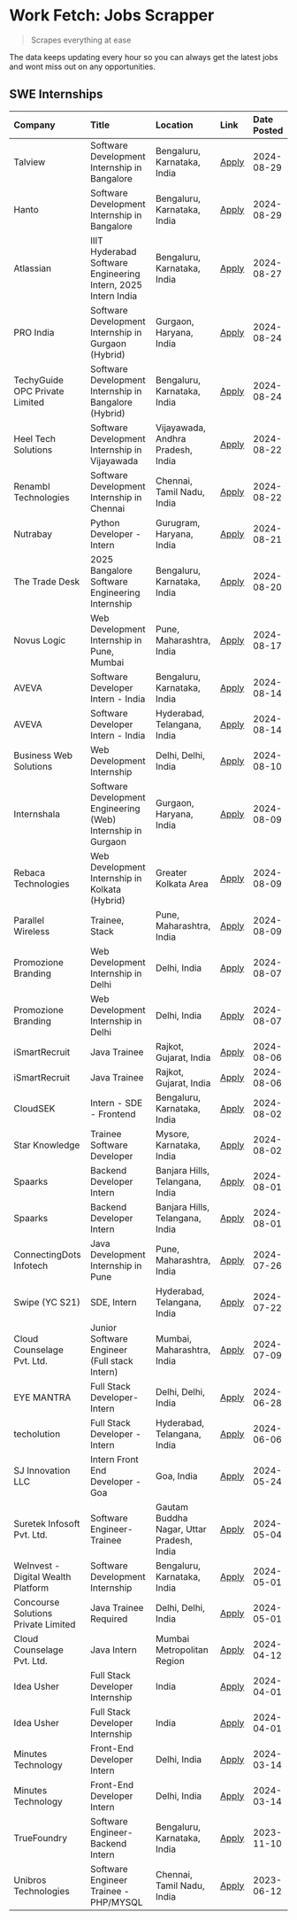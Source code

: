 # Work Fetch: Jobs Scrapper
> Scrapes everything at ease

The data keeps updating every hour so you can always get the latest jobs and wont miss out on any opportunities.

## SWE Internships
<!--START_SECTION:workfetch-->
| Company                             | Title                                                         | Location                                  | Link                                                                                                                                                                                                                                                                                  | Date Posted   |
|:------------------------------------|:--------------------------------------------------------------|:------------------------------------------|:--------------------------------------------------------------------------------------------------------------------------------------------------------------------------------------------------------------------------------------------------------------------------------------|:--------------|
| Talview                             | Software Development Internship in Bangalore                  | Bengaluru, Karnataka, India               | [Apply](https://in.linkedin.com/jobs/view/software-development-internship-in-bangalore-at-talview-4012997749?position=11&pageNum=0&refId=z9u4L5G5CjcU55s5MCOsPw%3D%3D&trackingId=svZKEOBGBqd4zMZVROHGKg%3D%3D&trk=public_jobs_jserp-result_search-card)                               | 2024-08-29    |
| Hanto                               | Software Development Internship in Bangalore                  | Bengaluru, Karnataka, India               | [Apply](https://in.linkedin.com/jobs/view/software-development-internship-in-bangalore-at-hanto-4013200427?position=16&pageNum=0&refId=z9u4L5G5CjcU55s5MCOsPw%3D%3D&trackingId=kMmIfUkC99G1uGGTpr%2F09Q%3D%3D&trk=public_jobs_jserp-result_search-card)                               | 2024-08-29    |
| Atlassian                           | IIIT Hyderabad Software Engineering Intern, 2025 Intern India | Bengaluru, Karnataka, India               | [Apply](https://in.linkedin.com/jobs/view/iiit-hyderabad-software-engineering-intern-2025-intern-india-at-atlassian-4009450341?position=49&pageNum=0&refId=z9u4L5G5CjcU55s5MCOsPw%3D%3D&trackingId=opOb4R1Cr9CLf5rDKWEHQA%3D%3D&trk=public_jobs_jserp-result_search-card)             | 2024-08-27    |
| PRO India                           | Software Development Internship in Gurgaon (Hybrid)           | Gurgaon, Haryana, India                   | [Apply](https://in.linkedin.com/jobs/view/software-development-internship-in-gurgaon-hybrid-at-pro-india-4009587664?position=40&pageNum=0&refId=z9u4L5G5CjcU55s5MCOsPw%3D%3D&trackingId=QpOZLGOy9EKuEONwmGgIUw%3D%3D&trk=public_jobs_jserp-result_search-card)                        | 2024-08-24    |
| TechyGuide OPC Private Limited      | Software Development Internship in Bangalore (Hybrid)         | Bengaluru, Karnataka, India               | [Apply](https://in.linkedin.com/jobs/view/software-development-internship-in-bangalore-hybrid-at-techyguide-opc-private-limited-4009591646?position=50&pageNum=0&refId=z9u4L5G5CjcU55s5MCOsPw%3D%3D&trackingId=rdCFbUoHoAiOQJvMMtlnbA%3D%3D&trk=public_jobs_jserp-result_search-card) | 2024-08-24    |
| Heel Tech Solutions                 | Software Development Internship in Vijayawada                 | Vijayawada, Andhra Pradesh, India         | [Apply](https://in.linkedin.com/jobs/view/software-development-internship-in-vijayawada-at-heel-tech-solutions-4007906692?position=36&pageNum=0&refId=z9u4L5G5CjcU55s5MCOsPw%3D%3D&trackingId=HlnZeOsMgP3trJgIpvgTJg%3D%3D&trk=public_jobs_jserp-result_search-card)                  | 2024-08-22    |
| Renambl Technologies                | Software Development Internship in Chennai                    | Chennai, Tamil Nadu, India                | [Apply](https://in.linkedin.com/jobs/view/software-development-internship-in-chennai-at-renambl-technologies-4007910299?position=44&pageNum=0&refId=z9u4L5G5CjcU55s5MCOsPw%3D%3D&trackingId=vAPhsNtkTPthedL0rxxLEA%3D%3D&trk=public_jobs_jserp-result_search-card)                    | 2024-08-22    |
| Nutrabay                            | Python Developer - Intern                                     | Gurugram, Haryana, India                  | [Apply](https://in.linkedin.com/jobs/view/python-developer-intern-at-nutrabay-4003909226?position=43&pageNum=0&refId=z9u4L5G5CjcU55s5MCOsPw%3D%3D&trackingId=P3tqmgOmWQboihMDUe26Og%3D%3D&trk=public_jobs_jserp-result_search-card)                                                   | 2024-08-21    |
| The Trade Desk                      | 2025 Bangalore Software Engineering Internship                | Bengaluru, Karnataka, India               | [Apply](https://in.linkedin.com/jobs/view/2025-bangalore-software-engineering-internship-at-the-trade-desk-3987456531?position=10&pageNum=0&refId=z9u4L5G5CjcU55s5MCOsPw%3D%3D&trackingId=uka%2FwkiS0pwP%2BOjk9EXkXg%3D%3D&trk=public_jobs_jserp-result_search-card)                  | 2024-08-20    |
| Novus Logic                         | Web Development Internship in Pune, Mumbai                    | Pune, Maharashtra, India                  | [Apply](https://in.linkedin.com/jobs/view/web-development-internship-in-pune-mumbai-at-novus-logic-4003713081?position=46&pageNum=0&refId=z9u4L5G5CjcU55s5MCOsPw%3D%3D&trackingId=EX4vt56Gb98hmxJFIk5wfg%3D%3D&trk=public_jobs_jserp-result_search-card)                              | 2024-08-17    |
| AVEVA                               | Software Developer Intern - India                             | Bengaluru, Karnataka, India               | [Apply](https://in.linkedin.com/jobs/view/software-developer-intern-india-at-aveva-3998279987?position=7&pageNum=0&refId=z9u4L5G5CjcU55s5MCOsPw%3D%3D&trackingId=cJfw1%2F%2F4Kzb7FG5WPqyLVg%3D%3D&trk=public_jobs_jserp-result_search-card)                                           | 2024-08-14    |
| AVEVA                               | Software Developer Intern - India                             | Hyderabad, Telangana, India               | [Apply](https://in.linkedin.com/jobs/view/software-developer-intern-india-at-aveva-3998281598?position=13&pageNum=0&refId=z9u4L5G5CjcU55s5MCOsPw%3D%3D&trackingId=IyP11Lk%2BRGUZCHJrxI%2Fb4A%3D%3D&trk=public_jobs_jserp-result_search-card)                                          | 2024-08-14    |
| Business Web Solutions              | Web Development Internship                                    | Delhi, Delhi, India                       | [Apply](https://in.linkedin.com/jobs/view/web-development-internship-at-business-web-solutions-3997105289?position=60&pageNum=0&refId=z9u4L5G5CjcU55s5MCOsPw%3D%3D&trackingId=1XpHyOSj0v7OmjJ9AYc7pA%3D%3D&trk=public_jobs_jserp-result_search-card)                                  | 2024-08-10    |
| Internshala                         | Software Development Engineering (Web) Internship in Gurgaon  | Gurgaon, Haryana, India                   | [Apply](https://in.linkedin.com/jobs/view/software-development-engineering-web-internship-in-gurgaon-at-internshala-3997620471?position=5&pageNum=0&refId=z9u4L5G5CjcU55s5MCOsPw%3D%3D&trackingId=F46M%2BObUtvKnzLjB3XdN8Q%3D%3D&trk=public_jobs_jserp-result_search-card)            | 2024-08-09    |
| Rebaca Technologies                 | Web Development Internship in Kolkata (Hybrid)                | Greater Kolkata Area                      | [Apply](https://in.linkedin.com/jobs/view/web-development-internship-in-kolkata-hybrid-at-rebaca-technologies-3997621369?position=42&pageNum=0&refId=z9u4L5G5CjcU55s5MCOsPw%3D%3D&trackingId=pHxDRtlEmCBxPyCAvvSfJw%3D%3D&trk=public_jobs_jserp-result_search-card)                   | 2024-08-09    |
| Parallel Wireless                   | Trainee, Stack                                                | Pune, Maharashtra, India                  | [Apply](https://in.linkedin.com/jobs/view/trainee-stack-at-parallel-wireless-3905689841?position=57&pageNum=0&refId=z9u4L5G5CjcU55s5MCOsPw%3D%3D&trackingId=wLlRQzw0kf9eGAn4SXyf%2FA%3D%3D&trk=public_jobs_jserp-result_search-card)                                                  | 2024-08-09    |
| Promozione Branding                 | Web Development Internship in Delhi                           | Delhi, India                              | [Apply](https://in.linkedin.com/jobs/view/web-development-internship-in-delhi-at-promozione-branding-3995559880?position=27&pageNum=0&refId=z9u4L5G5CjcU55s5MCOsPw%3D%3D&trackingId=aQ3D5UbEFP0R0U2oOm6Q1g%3D%3D&trk=public_jobs_jserp-result_search-card)                            | 2024-08-07    |
| Promozione Branding                 | Web Development Internship in Delhi                           | Delhi, India                              | [Apply](https://in.linkedin.com/jobs/view/web-development-internship-in-delhi-at-promozione-branding-3995559880?position=2&pageNum=2&refId=9rDerCce%2BeeUgd%2BLIzQyPg%3D%3D&trackingId=giHWXPfdhXkGV456duccyQ%3D%3D&trk=public_jobs_jserp-result_search-card)                         | 2024-08-07    |
| iSmartRecruit                       | Java Trainee                                                  | Rajkot, Gujarat, India                    | [Apply](https://in.linkedin.com/jobs/view/java-trainee-at-ismartrecruit-3992301825?position=33&pageNum=0&refId=z9u4L5G5CjcU55s5MCOsPw%3D%3D&trackingId=i3xdB2rqsWZWhxSFBsCX9Q%3D%3D&trk=public_jobs_jserp-result_search-card)                                                         | 2024-08-06    |
| iSmartRecruit                       | Java Trainee                                                  | Rajkot, Gujarat, India                    | [Apply](https://in.linkedin.com/jobs/view/java-trainee-at-ismartrecruit-3992301825?position=8&pageNum=2&refId=9rDerCce%2BeeUgd%2BLIzQyPg%3D%3D&trackingId=V5dzD%2F%2BgMX%2BfGvphBK4tgw%3D%3D&trk=public_jobs_jserp-result_search-card)                                                | 2024-08-06    |
| CloudSEK                            | Intern - SDE - Frontend                                       | Bengaluru, Karnataka, India               | [Apply](https://in.linkedin.com/jobs/view/intern-sde-frontend-at-cloudsek-3991574495?position=24&pageNum=0&refId=z9u4L5G5CjcU55s5MCOsPw%3D%3D&trackingId=b%2FwOGOL1fmmf8Htzh7VeUw%3D%3D&trk=public_jobs_jserp-result_search-card)                                                     | 2024-08-02    |
| Star Knowledge                      | Trainee Software Developer                                    | Mysore, Karnataka, India                  | [Apply](https://in.linkedin.com/jobs/view/trainee-software-developer-at-star-knowledge-3991516161?position=56&pageNum=0&refId=z9u4L5G5CjcU55s5MCOsPw%3D%3D&trackingId=dE4rlN3yx1cLn16Oy6kT%2BQ%3D%3D&trk=public_jobs_jserp-result_search-card)                                        | 2024-08-02    |
| Spaarks                             | Backend Developer Intern                                      | Banjara Hills, Telangana, India           | [Apply](https://in.linkedin.com/jobs/view/backend-developer-intern-at-spaarks-3990226465?position=30&pageNum=0&refId=z9u4L5G5CjcU55s5MCOsPw%3D%3D&trackingId=9L51NG1pWdMRij2Kn%2BbZCw%3D%3D&trk=public_jobs_jserp-result_search-card)                                                 | 2024-08-01    |
| Spaarks                             | Backend Developer Intern                                      | Banjara Hills, Telangana, India           | [Apply](https://in.linkedin.com/jobs/view/backend-developer-intern-at-spaarks-3990226465?position=5&pageNum=2&refId=9rDerCce%2BeeUgd%2BLIzQyPg%3D%3D&trackingId=Ji29ufWgMoS8kLvZcCtNTQ%3D%3D&trk=public_jobs_jserp-result_search-card)                                                | 2024-08-01    |
| ConnectingDots Infotech             | Java Development Internship in Pune                           | Pune, Maharashtra, India                  | [Apply](https://in.linkedin.com/jobs/view/java-development-internship-in-pune-at-connectingdots-infotech-3983314097?position=41&pageNum=0&refId=z9u4L5G5CjcU55s5MCOsPw%3D%3D&trackingId=tjEnbzH8xqVo%2FrxcVxf39w%3D%3D&trk=public_jobs_jserp-result_search-card)                      | 2024-07-26    |
| Swipe (YC S21)                      | SDE, Intern                                                   | Hyderabad, Telangana, India               | [Apply](https://in.linkedin.com/jobs/view/sde-intern-at-swipe-yc-s21-3980368092?position=59&pageNum=0&refId=z9u4L5G5CjcU55s5MCOsPw%3D%3D&trackingId=1csKtTbk3vp2RAZ7MAFz6w%3D%3D&trk=public_jobs_jserp-result_search-card)                                                            | 2024-07-22    |
| Cloud Counselage Pvt. Ltd.          | Junior Software Engineer (Full stack Intern)                  | Mumbai, Maharashtra, India                | [Apply](https://in.linkedin.com/jobs/view/junior-software-engineer-full-stack-intern-at-cloud-counselage-pvt-ltd-3967725851?position=22&pageNum=0&refId=z9u4L5G5CjcU55s5MCOsPw%3D%3D&trackingId=ZNhhAKww71xtBCffKLkBBQ%3D%3D&trk=public_jobs_jserp-result_search-card)                | 2024-07-09    |
| EYE MANTRA                          | Full Stack Developer- Intern                                  | Delhi, Delhi, India                       | [Apply](https://in.linkedin.com/jobs/view/full-stack-developer-intern-at-eye-mantra-3960988037?position=54&pageNum=0&refId=z9u4L5G5CjcU55s5MCOsPw%3D%3D&trackingId=ara0xEEQcfwhXQAvGKkTfA%3D%3D&trk=public_jobs_jserp-result_search-card)                                             | 2024-06-28    |
| techolution                         | Full Stack Developer - Intern                                 | Hyderabad, Telangana, India               | [Apply](https://in.linkedin.com/jobs/view/full-stack-developer-intern-at-techolution-3947911862?position=58&pageNum=0&refId=z9u4L5G5CjcU55s5MCOsPw%3D%3D&trackingId=aV8SMXdoQoZpmYrhK0K1Mg%3D%3D&trk=public_jobs_jserp-result_search-card)                                            | 2024-06-06    |
| SJ Innovation LLC                   | Intern Front End Developer - Goa                              | Goa, India                                | [Apply](https://in.linkedin.com/jobs/view/intern-front-end-developer-goa-at-sj-innovation-llc-3931678611?position=19&pageNum=0&refId=z9u4L5G5CjcU55s5MCOsPw%3D%3D&trackingId=MoseXLjuqybOlby6O%2FC0vw%3D%3D&trk=public_jobs_jserp-result_search-card)                                 | 2024-05-24    |
| Suretek Infosoft Pvt. Ltd.          | Software Engineer-Trainee                                     | Gautam Buddha Nagar, Uttar Pradesh, India | [Apply](https://in.linkedin.com/jobs/view/software-engineer-trainee-at-suretek-infosoft-pvt-ltd-3916999948?position=45&pageNum=0&refId=z9u4L5G5CjcU55s5MCOsPw%3D%3D&trackingId=bHlHRBRTL2HC1So6RXrboQ%3D%3D&trk=public_jobs_jserp-result_search-card)                                 | 2024-05-04    |
| WeInvest - Digital Wealth Platform  | Software Development Internship                               | Bengaluru, Karnataka, India               | [Apply](https://in.linkedin.com/jobs/view/software-development-internship-at-weinvest-digital-wealth-platform-3912867225?position=3&pageNum=0&refId=z9u4L5G5CjcU55s5MCOsPw%3D%3D&trackingId=NEPYUOzbsdtjV5%2BpvgaUig%3D%3D&trk=public_jobs_jserp-result_search-card)                  | 2024-05-01    |
| Concourse Solutions Private Limited | Java Trainee Required                                         | Delhi, Delhi, India                       | [Apply](https://in.linkedin.com/jobs/view/java-trainee-required-at-concourse-solutions-private-limited-3912869388?position=17&pageNum=0&refId=z9u4L5G5CjcU55s5MCOsPw%3D%3D&trackingId=v1XWIdymWvsRKcULGbLoFA%3D%3D&trk=public_jobs_jserp-result_search-card)                          | 2024-05-01    |
| Cloud Counselage Pvt. Ltd.          | Java Intern                                                   | Mumbai Metropolitan Region                | [Apply](https://in.linkedin.com/jobs/view/java-intern-at-cloud-counselage-pvt-ltd-3896025667?position=48&pageNum=0&refId=z9u4L5G5CjcU55s5MCOsPw%3D%3D&trackingId=61geSUwzuBhkgWEMJ40awA%3D%3D&trk=public_jobs_jserp-result_search-card)                                               | 2024-04-12    |
| Idea Usher                          | Full Stack Developer Internship                               | India                                     | [Apply](https://in.linkedin.com/jobs/view/full-stack-developer-internship-at-idea-usher-3879565540?position=29&pageNum=0&refId=z9u4L5G5CjcU55s5MCOsPw%3D%3D&trackingId=sGjMffGSygNNaJydTpl63g%3D%3D&trk=public_jobs_jserp-result_search-card)                                         | 2024-04-01    |
| Idea Usher                          | Full Stack Developer Internship                               | India                                     | [Apply](https://in.linkedin.com/jobs/view/full-stack-developer-internship-at-idea-usher-3879565540?position=4&pageNum=2&refId=9rDerCce%2BeeUgd%2BLIzQyPg%3D%3D&trackingId=hx5wNuzUGcMZtc1akYKxUw%3D%3D&trk=public_jobs_jserp-result_search-card)                                      | 2024-04-01    |
| Minutes Technology                  | Front-End Developer Intern                                    | Delhi, India                              | [Apply](https://in.linkedin.com/jobs/view/front-end-developer-intern-at-minutes-technology-3853712549?position=26&pageNum=0&refId=z9u4L5G5CjcU55s5MCOsPw%3D%3D&trackingId=VAN1e39lB1q8O2iM48vZQg%3D%3D&trk=public_jobs_jserp-result_search-card)                                      | 2024-03-14    |
| Minutes Technology                  | Front-End Developer Intern                                    | Delhi, India                              | [Apply](https://in.linkedin.com/jobs/view/front-end-developer-intern-at-minutes-technology-3853712549?position=1&pageNum=2&refId=9rDerCce%2BeeUgd%2BLIzQyPg%3D%3D&trackingId=eZ%2BrNN94sedvMuQjVgR3Rw%3D%3D&trk=public_jobs_jserp-result_search-card)                                 | 2024-03-14    |
| TrueFoundry                         | Software Engineer-Backend Intern                              | Bengaluru, Karnataka, India               | [Apply](https://in.linkedin.com/jobs/view/software-engineer-backend-intern-at-truefoundry-3779508170?position=51&pageNum=0&refId=z9u4L5G5CjcU55s5MCOsPw%3D%3D&trackingId=8pu0RqGQ1e3PZbWXjiDl%2BA%3D%3D&trk=public_jobs_jserp-result_search-card)                                     | 2023-11-10    |
| Unibros Technologies                | Software Engineer Trainee - PHP/MYSQL                         | Chennai, Tamil Nadu, India                | [Apply](https://in.linkedin.com/jobs/view/software-engineer-trainee-php-mysql-at-unibros-technologies-3656599241?position=53&pageNum=0&refId=z9u4L5G5CjcU55s5MCOsPw%3D%3D&trackingId=w93bZ%2BhK5Zq1Bex8TBKG2A%3D%3D&trk=public_jobs_jserp-result_search-card)                         | 2023-06-12    |
<!--END_SECTION:workfetch-->
